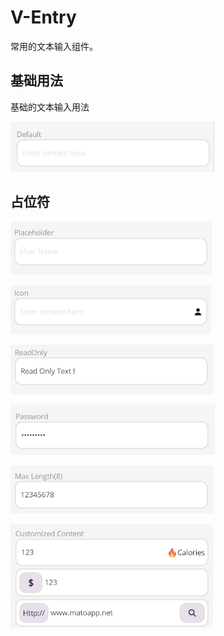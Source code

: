 
# V-Entry

常用的文本输入组件。


## 基础用法


基础的文本输入用法

![alt text](assets/image-40.png)


## 占位符

![alt text](assets/image-41.png)



![alt text](assets/image-42.png)



![alt text](assets/image-43.png)


![alt text](assets/image-44.png)

![alt text](assets/image-45.png)



![alt text](assets/image-46.png)